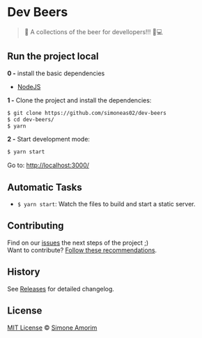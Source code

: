 # Dev Beers

> 🍺 A collections of the beer for devellopers!!! 🍻💻


## Run the project local

**0 -** install the basic dependencies

- [NodeJS](https://nodejs.org/en/)

**1 -** Clone the project and install the dependencies:

```sh
$ git clone https://github.com/simoneas02/dev-beers
$ cd dev-beers/
$ yarn
```

**2 -** Start development mode:

```sh
$ yarn start
```

Go to: [http://localhost:3000/](http://localhost:3000/)


## Automatic Tasks

- `$ yarn start`: Watch the files to build and start a static server.


## Contributing

Find on our [issues](https://github.com/simoneas02/dev-beers/issues/) the next steps of the project ;)  
Want to contribute? [Follow these recommendations](https://github.com/simoneas02/dev-beers/blob/master/CONTRIBUTING.md).


## History

See [Releases](https://github.com/simoneas02/dev-beers/releases) for detailed changelog.


## License

[MIT License](https://github.com/simoneas02/dev-beers/blob/master/LICENSE.md) © [Simone Amorim](https://simoneas02.github.io)
